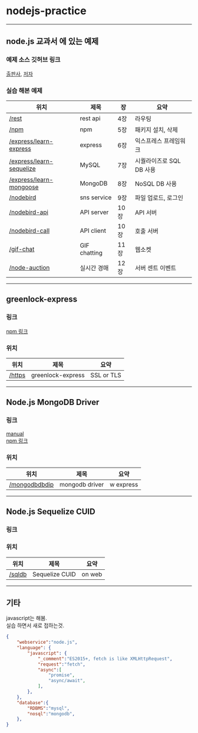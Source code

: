 # nodejs-practice
---
## **node.js 교과서** 에 있는 예제  
### 예제 소스 깃허브 링크  
[출판사](https://github.com/gilbutITbook/006982), [저자](https://github.com/zerocho/nodejs-book)  

### 실습 해본 예제  
|위치|제목|장|요약|
|-|-|-|-|
|[/rest](/rest)|rest api|4장|라우팅|
|[/npm](/npm)|npm|5장|패키지 설치, 삭제|
|[/express/learn-express](/express/learn-express)|express|6장|익스프레스 프레임워크|
|[/express/learn-sequelize](/express/learn-sequelize)|MySQL|7장|시퀄라이즈로 SQL DB 사용|
|[/express/learn-mongoose](/express/learn-mongoose)|MongoDB|8장|NoSQL DB 사용|
|[/nodebird](/nodebird)|sns service|9장|파일 업로드, 로그인|
|[/nodebird-api](/nodebird-api)|API server|10장|API 서버|
|[/nodebird-call](/nodebird-call)|API client|10장|호출 서버|
|[/gif-chat](/gif-chat)|GIF chatting|11장|웹소켓|
|[/node-auction](/node-auction)|실시간 경매|12장|서버 센트 이벤트|

---

## greenlock-express
### 링크
[npm 링크](https://www.npmjs.com/package/greenlock-express)
### 위치
|위치|제목|요약|
|-|-|-|
|[/https](/https)|greenlock-express|SSL or TLS|

---

## Node.js MongoDB Driver
### 링크
[manual](https://docs.mongodb.com/manual)  
[npm 링크](https://www.npmjs.com/package/mongodb)  
### 위치
|위치|제목|요약|
|-|-|-|
|[/mongodbdbdip](/mongodbdbdip)|mongodb driver|w express|

---

## Node.js Sequelize CUID 
### 링크
### 위치
|위치|제목|요약|
|-|-|-|
|[/sqldb](/squdb)|Sequelize CUID|on web|

---

## 기타
javascript는 해봄.  
실습 하면서 새로 접하는것.
```json
{
    "webservice":"node.js",
    "language": {
        "javascript": {
            "_comment":"ES2015+, fetch is like XMLHttpRequest",
            "request":"fetch",
            "async":[
                "promise",
                "async/await",                
            ],
        },
    },
    "database":{
        "RDBMS":"mysql",
        "nosql":"mongodb",
    },
}
```

